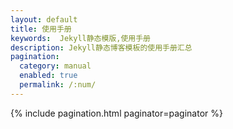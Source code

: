 ```yaml
---
layout: default 
title: 使用手册
keywords:  Jekyll静态模版,使用手册
description: Jekyll静态博客模板的使用手册汇总
pagination:
  category: manual
  enabled: true
  permalink: /:num/
---
```


{% include pagination.html paginator=paginator %}
